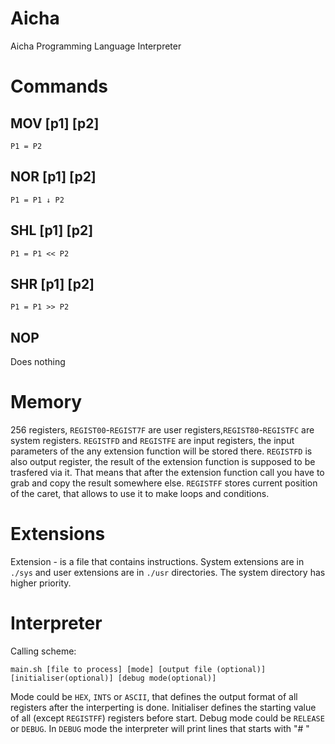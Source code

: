 # Aicha
Aicha Programming Language Interpreter

# Commands

## MOV [p1] [p2]
`P1 = P2`

## NOR [p1] [p2]
`P1 = P1 ↓ P2`

## SHL [p1] [p2]
`P1 = P1 << P2`

## SHR [p1] [p2]
`P1 = P1 >> P2`

## NOP
Does nothing

# Memory
256 registers, `REGIST00`-`REGIST7F` are user registers,`REGIST80`-`REGISTFC` are system registers. `REGISTFD` and `REGISTFE` are input registers, the input parameters of the any extension function will be stored there. `REGISTFD` is also output register, the result of the extension function is supposed to be trasfered via it. That means that after the extension function call you have to grab and copy the result somewhere else. `REGISTFF` stores current position of the caret, that allows to use it to make loops and conditions.

# Extensions
Extension - is a file that contains instructions. System extensions are in `./sys` and user extensions are in `./usr` directories. The system directory has higher priority.

# Interpreter
Calling scheme: 
```Shell
main.sh [file to process] [mode] [output file (optional)] [initialiser(optional)] [debug mode(optional)]
```
Mode could be `HEX`, `INTS` or `ASCII`, that defines the output format of all registers after the interperting is done. Initialiser defines the starting value of all (except `REGISTFF`) registers before start.
Debug mode could be `RELEASE` or `DEBUG`. In `DEBUG` mode the interpreter will print lines that starts with "# "
